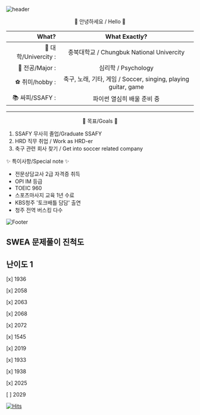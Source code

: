 ![header](https://capsule-render.vercel.app/api?type=waving&color=timeGradient&text=Hwiwon's%20GitHub%20👋&animation=twinkling&fontSize=35&fontAlignY=40&fontAlign=70&height=250)

<center>   👋 안녕하세요 / Hello 👋  </center> 

|What?|What Exactly?|
|---:|:---:|
|📜 대학/Univercity : | 충북대학교 / Chungbuk National Univercity|
|📔 전공/Major : | 심리학 / Psychology |
|⚽ 취미/hobby : | 축구, 노래, 기타, 게임 / Soccer, singing, playing guitar, game|
|📚 싸피/SSAFY : | 파이썬 열심히 배울 준비 중|

-------------------

<center> 💎 목표/Goals 💎  </center> 

1. SSAFY 무사히 졸업/Graduate SSAFY
2. HRD 직무 취업 / Work as HRD-er
3. 축구 관련 회사 찾기 / Get into soccer related company



✨ 특이사항/Special note ✨

- 전문상담교사 2급 자격증 취득
- OPI IM 등급
- TOEIC 960
- 스포츠마사지 교육 1년 수료
- KBS청주 '토크배틀 담담' 출연
- 청주 전역 버스킹 다수






![Footer](https://capsule-render.vercel.app/api?type=waving&color=timeGradient&height=200&section=footer)


SWEA 문제풀이 진척도
------------

난이도 1
--------
[x] 1936

[x] 2058

[x] 2063

[x] 2068

[x] 2072

[x] 1545

[x] 2019

[x] 1933

[x] 1938

[x] 2025

[ ] 2029



[![Hits](https://hits.seeyoufarm.com/api/count/incr/badge.svg?url=https%3A%2F%2Fgithub.com%2Fwonnyboi%2Fwonnyboi&count_bg=%23E062DE&title_bg=%23B900C8&icon=cliqz.svg&icon_color=%23FFFFFF&title=Hello&edge_flat=false)](https://hits.seeyoufarm.com)